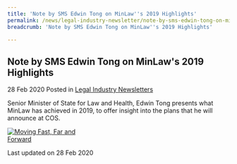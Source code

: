 ```yaml
---
title: 'Note by SMS Edwin Tong on MinLaw''s 2019 Highlights'
permalink: /news/legal-industry-newsletter/note-by-sms-edwin-tong-on-minlaw's-2019-highlights/
breadcrumb: 'Note by SMS Edwin Tong on MinLaw''s 2019 Highlights'

---
```



<style>
  .image {width: 200px;}
  .image img {max-width: 100%;}
</style>

Note by SMS Edwin Tong on MinLaw's 2019 Highlights
---

28 Feb 2020 Posted in [Legal Industry Newsletters](/news/legal-industry-newsletters/)

Senior Minister of State for Law and Health, Edwin Tong presents what MinLaw has achieved in 2019, to offer insight into the plans that he will announce at COS.

<div class="image">
  <a href="/files/COS2020Note28Feb.pdf"><img src="/images/COS2020Note28Feb.jpg" title="Moving Fast, Far and Forward" alt="Moving Fast, Far and Forward"></a>
</div>

<p class="right-side-updated">Last updated on 28 Feb 2020</p>
